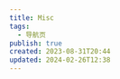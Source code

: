 ```yaml
---
title: Misc
tags:
  - 导航页
publish: true
created: 2023-08-31T20:44
updated: 2024-02-26T12:38
---
```


